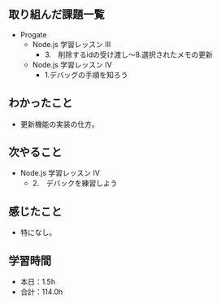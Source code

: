 ## 取り組んだ課題一覧
- Progate
  - Node.js 学習レッスン III
    - 3.　削除するidの受け渡し〜8.選択されたメモの更新
  - Node.js 学習レッスン IV
    - 1.デバッグの手順を知ろう
## わかったこと
-  更新機能の実装の仕方。
## 次やること
- Node.js 学習レッスン IV
  - 2.　デバックを練習しよう
## 感じたこと
- 特になし。
## 学習時間
- 本日：1.5h
- 合計：114.0h

